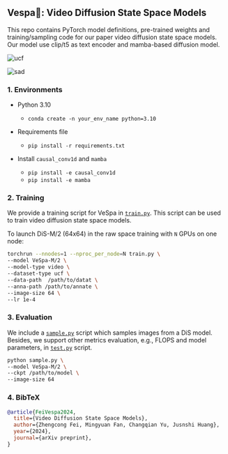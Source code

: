 ## Vespa🐝: Video Diffusion State Space Models

This repo contains PyTorch model definitions, pre-trained weights and training/sampling code for our paper video diffusion state space models. 
Our model use clip/t5 as text encoder and mamba-based diffusion model. 


![ucf](https://github.com/feizc/Vespa/assets/37614046/bad6841c-0e5a-4717-a70b-47d7d97e1a42)

![sad](https://github.com/feizc/Vespa/assets/37614046/5bcd0cba-9cb0-4cba-ab36-801539722709)


### 1. Environments

- Python 3.10
  - `conda create -n your_env_name python=3.10`

- Requirements file
  - `pip install -r requirements.txt`

- Install ``causal_conv1d`` and ``mamba``
  - `pip install -e causal_conv1d`
  - `pip install -e mamba`

### 2. Training 

We provide a training script for VeSpa in [`train.py`](train.py). This script can be used to train video diffusion state space models.

To launch DiS-M/2 (64x64) in the raw space training with `N` GPUs on one node:

```bash
torchrun --nnodes=1 --nproc_per_node=N train.py \
--model VeSpa-M/2 \
--model-type video \
--dataset-type ucf \
--data-path  /path/to/datat \
--anna-path /path/to/annate \
--image-size 64 \
--lr 1e-4
```


### 3. Evaluation

We include a [`sample.py`](sample.py) script which samples images from a DiS model. Besides, we support other metrics evaluation, e.g., FLOPS and model parameters, in [`test.py`](test.py) script. 

```bash
python sample.py \
--model VeSpa-M/2 \
--ckpt /path/to/model \
--image-size 64 
```

### 4. BibTeX

```bibtex
@article{FeiVespa2024,
  title={Video Diffusion State Space Models},
  author={Zhengcong Fei, Mingyuan Fan, Changqian Yu, Jusnshi Huang},
  year={2024},
  journal={arXiv preprint},
}
```


